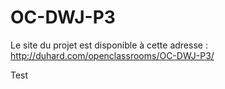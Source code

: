 # OC-DWJ-P3

Le site du projet est disponible à cette adresse :
http://duhard.com/openclassrooms/OC-DWJ-P3/

Test

